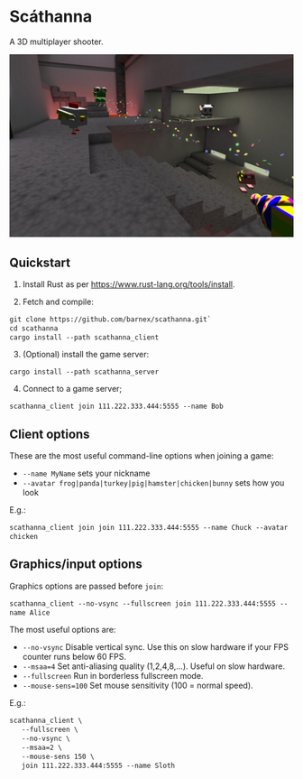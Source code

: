 # Scáthanna

A 3D multiplayer shooter.

![fig](shots/010-poster.jpg)

## Quickstart

1. Install Rust as per https://www.rust-lang.org/tools/install.

2. Fetch and compile:
```
git clone https://github.com/barnex/scathanna.git`
cd scathanna
cargo install --path scathanna_client
```

3. (Optional) install the game server:
```
cargo install --path scathanna_server
```

4. Connect to a game server;
```
scathanna_client join 111.222.333.444:5555 --name Bob
```

## Client options

These are the most useful command-line options when joining a game:

  * `--name MyName` sets your nickname
  * `--avatar frog|panda|turkey|pig|hamster|chicken|bunny` sets how you look

E.g.:

```
scathanna_client join join 111.222.333.444:5555 --name Chuck --avatar chicken
```

## Graphics/input options

Graphics options are passed before `join`:

```
scathanna_client --no-vsync --fullscreen join 111.222.333.444:5555 --name Alice
```
The most useful options are:

  * `--no-vsync` Disable vertical sync. Use this on slow hardware if your FPS counter runs below 60 FPS.
  * `--msaa=4` Set anti-aliasing quality (1,2,4,8,...). Useful on slow hardware.
  * `--fullscreen` Run in borderless fullscreen mode.
  * `--mouse-sens=100` Set mouse sensitivity (100 = normal speed).


E.g.:

```
scathanna_client \
   --fullscreen \
   --no-vsync \
   --msaa=2 \
   --mouse-sens 150 \
   join 111.222.333.444:5555 --name Sloth
```
